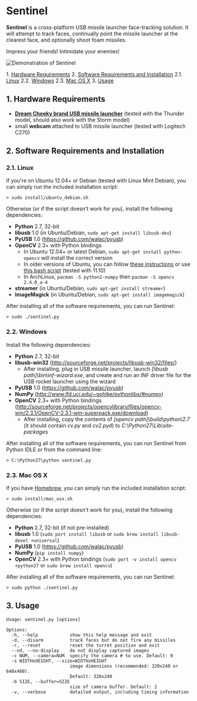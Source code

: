# Sentinel

**Sentinel** is a cross-platform USB missile launcher face-tracking solution. It will attempt to track faces, continually point the missile launcher at the clearest face, and optionally shoot foam missiles.

Impress your friends! Intimidate your enemies!

![Demonstration of Sentinel](https://raw.github.com/AlexNisnevich/sentinel/master/demonstration.jpg)

1\.  [Hardware Requirements](#hardwarerequirements)
2\.  [Software Requirements and Installation](#softwarerequirementsandinstallation)
2.1\.  [Linux](#linux)
2.2\.  [Windows](#windows)
2.3\.  [Mac OS X](#macosx)
3\.  [Usage](#usage)

<a name="hardwarerequirements"></a>

## 1\. Hardware Requirements
- **[Dream Cheeky brand USB missile launcher](http://www.amazon.com/Dream-Cheeky-908-Electronic-Reference/dp/B004SAYO46)** (tested with the Thunder model, should also work with the Storm model)
- small **webcam** attached to USB missile launcher (tested with Logitech C270)

<a name="softwarerequirementsandinstallation"></a>

## 2\. Software Requirements and Installation

<a name="linux"></a>

### 2.1\. Linux
If you're on Ubuntu 12.04+ or Debian (tested with Linux Mint Debian), you can simply run the included installation script:
```
> sudo install/ubuntu_debian.sh
```

Otherwise (or if the script doesn't work for you), install the following dependencies:

- **Python** 2.7, 32-bit
- **libusb** 1.0 (in Ubuntu/Debian, `sudo apt-get install libusb-dev`)
- **PyUSB** 1.0 (https://github.com/walac/pyusb)
- **OpenCV** 2.3+ with Python bindings
	- In Ubuntu 12.04+ or latest Debian, `sudo apt-get install python-opencv` will install the correct version
	- In older versions of Ubuntu, you can follow [these instructions](http://jayrambhia.wordpress.com/2012/06/20/install-opencv-2-4-in-ubuntu-12-04-precise-pangolin/) or use [this bash script](https://github.com/jayrambhia/Install-OpenCV/blob/master/Ubuntu/2.4/opencv2_4_3.sh) (tested with 11.10)
	- In ArchLinux, `pacman -S python2-numpy` then `pacman -S opencv 2.4.0_a-4`
- **streamer** (in Ubuntu/Debian, `sudo apt-get install streamer`)
- **ImageMagick** (in Ubuntu/Debian, `sudo apt-get install imagemagick`)

After installing all of the software requirements, you can run Sentinel:
```
> sudo ./sentinel.py
```

<a name="windows"></a>

### 2.2\. Windows

Install the following dependencies:

- **Python** 2.7, 32-bit
- **libusb-win32** (http://sourceforge.net/projects/libusb-win32/files/)
   - After installing, plug in USB missile launcher, launch *[libusb path]\bin\inf-wizard.exe*, and create and run an INF driver file for the USB rocket launcher using the wizard
- **PyUSB** 1.0 (https://github.com/walac/pyusb)
- **NumPy** (http://www.lfd.uci.edu/~gohlke/pythonlibs/#numpy)
- **OpenCV** 2.3+ with Python bindings (http://sourceforge.net/projects/opencvlibrary/files/opencv-win/2.3.1/OpenCV-2.3.1-win-superpack.exe/download)
   - After installing, copy the contents of *[opencv path]\build\python\2.7* (it should contain *cv.py* and *cv2.pyd*) to *C:\Python27\Lib\site-packages*

After installing all of the software requirements, you can run Sentinel from Python IDLE or from the command line:
```
> C:\Python27\python sentinel.py
```

<a name="macosx"></a>

### 2.3\. Mac OS X

If you have [Homebrew](http://mxcl.github.com/homebrew/), you can simply run the included installation script:
```
> sudo install/mac_osx.sh
```

Otherwise (or if the script doesn't work for you), install the following dependencies:

- **Python** 2.7, 32-bit (if not pre-installed)
- **libusb** 1.0 (`sudo port install libusb` or `sudo brew install libusb-devel +universal`)
- **PyUSB** 1.0 (https://github.com/walac/pyusb)
- **NumPy** (`pip install numpy`)
- **OpenCV** 2.3+ with Python bindings (`sudo port -v install opencv +python27` or `sudo brew install opencv`)

After installing all of the software requirements, you can run Sentinel:
```
> sudo python ./sentinel.py
```

<a name="usage"></a>

## 3\. Usage

```
Usage: sentinel.py [options]

Options:
  -h, --help            show this help message and exit
  -d, --disarm          track faces but do not fire any missiles
  -r, --reset           reset the turret position and exit
  --nd, --no-display    do not display captured images
  -c NUM, --camera=NUM  specify the camera # to use. Default: 0
  -s WIDTHxHEIGHT, --size=WIDTHxHEIGHT
                        image dimensions (recommended: 320x240 or 640x480).
                        Default: 320x240
  -b SIZE, --buffer=SIZE
                        size of camera buffer. Default: 2
  -v, --verbose         detailed output, including timing information
```
